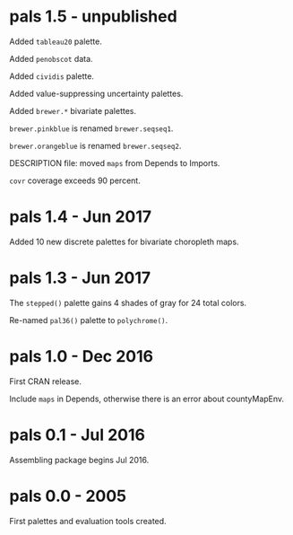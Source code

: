 # pals 1.5 - unpublished

Added `tableau20` palette.

Added `penobscot` data.

Added `cividis` palette.

Added value-suppressing uncertainty palettes.

Added `brewer.*` bivariate palettes.

`brewer.pinkblue` is renamed `brewer.seqseq1`.

`brewer.orangeblue` is renamed `brewer.seqseq2`.

DESCRIPTION file: moved `maps` from Depends to Imports.

`covr` coverage exceeds 90 percent.

# pals 1.4 - Jun 2017

Added 10 new discrete palettes for bivariate choropleth maps.

# pals 1.3 - Jun 2017

The `stepped()` palette gains 4 shades of gray for 24 total colors.

Re-named `pal36()` palette to `polychrome()`.

# pals 1.0 - Dec 2016

First CRAN release.

Include `maps` in Depends, otherwise there is an error about countyMapEnv.

# pals 0.1 - Jul 2016

Assembling package begins Jul 2016.

# pals 0.0 - 2005

First palettes and evaluation tools created.
